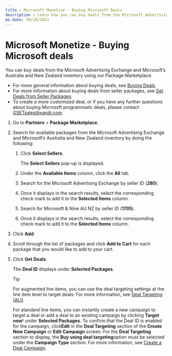 ```yaml
---
title : Microsoft Monetize - Buying Microsoft Deals
description : Learn how you can buy deals from the Microsoft Advertising Exchange using our Package Marketplace. 
ms.date: 10/28/2023
---
```



# Microsoft Monetize - Buying Microsoft deals

You can buy deals from the Microsoft Advertising Exchange and
Microsoft’s Australia and New Zealand inventory using our Package
Marketplace.

- For more general information about buying deals, see [Buying Deals](buying-deals.md).
- For more information about buying deals from seller packages, see [Get Deals from Seller Packages](get-deals-from-seller-packages.md).
- To create a more customized deal, or if you have any further questions
  about buying Microsoft programmatic deals, please contact
  GSETsales@xandr.com.

1. Go to
    **Partners**
    \> **Package
    Marketplace**.
1. Search for available packages from the
    Microsoft Advertising Exchange and Microsoft’s Australia and New
    Zealand inventory by doing the following:
    1. Click **Select
        Sellers**.

        The **Select Sellers** pop-up
        is displayed.

    1. Under the
        **Available Items** column, click
        the **All** tab.
    1. Search for the Microsoft Advertising
        Exchange by seller ID (**280**).
    1. Once it displays in the search results,
        select the corresponding check mark to add it to the
        **Selected Items** column.
    1. Search for Microsoft & Nine AU NZ by seller
        ID (**1705**).
    1. Once it displays in the search results,
        select the corresponding check mark to add it to the
        **Selected Items** column.
1. Click
    **Add**.
1. Scroll through the list of packages and click
    **Add to Cart** for each package that
    you would like to add to your cart.
1. Click **Get
    Deals**.

    The **Deal ID** displays under
    **Selected Packages**.

    > [!TIP]
    > For augmented line items, you can use the deal targeting settings at the line item level to target deals. For more information, see [Deal Targeting (ALI)](deal-targeting-ali.md). 
    > 
    > For standard line items, you can instantly create a new campaign to target a deal or add a deal to an existing campaign by clicking **Target now**! under **Selected Packages**. To confirm that the Deal ID is enabled for the campaign, click**Edit** in the **Deal Targeting** section of the **Create New Campaign** or **Edit Campaign** screen. For the **Deal Targeting** section to display, the **Buy using deal targeting**option must be selected under the **Campaign Type** section. For more information, see [Create a Deal Campaign](create-a-deal-campaign.md).

